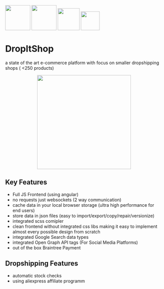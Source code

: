 <img src="https://material.angularjs.org/latest/img/icons/angular-logo.svg" height="80">
<img src="https://nodejs.org/static/images/logos/nodejs-new-pantone-black.png" height="80">
<img src="https://camo.githubusercontent.com/fc61dcbdb7a6e49d3adecc12194b24ab20dfa25b/68747470733a2f2f692e636c6f756475702e636f6d2f7a6659366c4c376546612d3330303078333030302e706e67" height="70">
<img src="http://underscorejs.org/docs/images/underscore.png" height="60">



# DropItShop
a state of the art e-commerce platform with focus on smaller dropshipping shops ( <250 products)

<img src="https://cdn.meme.am/cache/instances/folder969/500x/73154969.jpg" height="300" style="display: block; margin: auto;">

## Key Features
- Full JS Frontend (using angular)
- no requests just websockets (2 way communication)
- cache data in your local browser storage (ultra high performance for end users)
- store data in json files (easy to import/export/copy/repair/versionize)
- integrated scss comipler
- clean frontend without integrated css libs making it easy to implement almost every possible design from scratch
- integrated Google Search data types 
- integrated Open Graph API tags (For Social Media Platforms)
- out of the box Braintree Payment

## Dropshipping Features
- automatic stock checks
- using aliexpress affiliate programm
